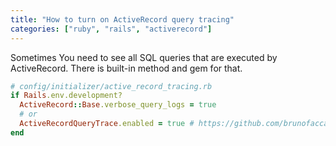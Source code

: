 ```yaml
---
title: "How to turn on ActiveRecord query tracing"
categories: ["ruby", "rails", "activerecord"]
---
```



Sometimes You need to see all SQL queries that are executed by ActiveRecord. There is built-in method and gem for that.

```ruby
# config/initializer/active_record_tracing.rb
if Rails.env.development?
  ActiveRecord::Base.verbose_query_logs = true
  # or 
  ActiveRecordQueryTrace.enabled = true # https://github.com/brunofacca/active-record-query-trace 
end
```